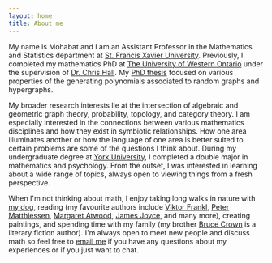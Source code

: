 ```yaml
---
layout: home
title: About me
---
```


My name is Mohabat and I am an Assistant Professor in the Mathematics and Statistics department at [St. Francis Xavier University](https://www.stfx.ca/programs-courses/programs/math-statistics). Previously, I completed my mathematics PhD at [The University of Western Ontario](https://www.math.uwo.ca) under the supervision of [Dr. Chris Hall](https://www.math.uwo.ca/faculty/hall/). My [PhD thesis](https://ir.lib.uwo.ca/etd/9519/) focused on various properties of the generating polynomials associated to random graphs and hypergraphs.

My broader research interests lie at the intersection of algebraic and geometric graph theory, probability, topology, and category theory. I am especially interested in the connections between various mathematics disciplines and how they exist in symbiotic relationships. How one area illuminates another or how the language of one area is better suited to certain problems are some of the questions I think about. During my undergraduate degree at [York University](https://www.yorku.ca/), I completed a double major in mathematics and psychology. From the outset, I was interested in learning about a wide range of topics, always open to viewing things from a fresh perspective. 

When I'm not thinking about math, I enjoy taking long walks in nature with [my dog](https://www.instagram.com/woodytheluckylab/), reading (my favourite authors include [Viktor Frankl](https://en.wikipedia.org/wiki/Viktor_Frankl), [Peter Matthiessen](https://en.wikipedia.org/wiki/Peter_Matthiessen), [Margaret Atwood](http://margaretatwood.ca/), [James Joyce](https://en.wikipedia.org/wiki/James_Joyce), and many more), creating paintings, and spending time with my family (my brother [Bruce Crown](https://www.brucecrown.ca) is a literary fiction author). I'm always open to meet new people and discuss math so feel free to [email me](mailto:contact@mohabatmath.ca) if you have any questions about my experiences or if you just want to chat.
